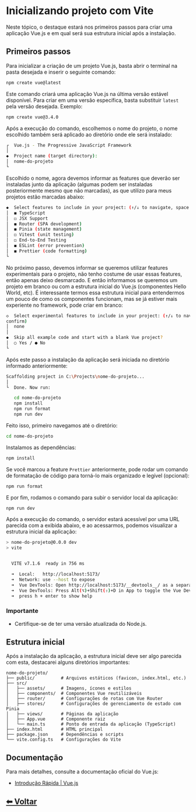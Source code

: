 # Inicializando projeto com Vite

Neste tópico, o destaque estará nos primeiros passos para criar uma aplicação Vue.js e em qual será sua estrutura inicial após a instalação.

## Primeiros passos

Para inicializar a criação de um projeto Vue.js, basta abrir o terminal na pasta desejada e inserir o seguinte comando:

```Bash
npm create vue@latest
```

Este comando criará uma aplicação Vue.js na última versão estável disponível. Para criar em uma versão específica, basta substituir `latest` pela versão desejada. Exemplo:

```Bash
npm create vue@3.4.0
```

Após a execução do comando, escolhemos o nome do projeto, o nome escolhido também será aplicado ao diretório onde ele será instalado:

```Bash
┌  Vue.js - The Progressive JavaScript Framework
│
◆  Project name (target directory):
│  nome-do-projeto
└
```

Escolhido o nome, agora devemos informar as features que deverão ser instaladas junto da aplicação (algumas podem ser instaladas posteriormente mesmo que não marcadas), as que utilizo para meus projetos estão marcadas abaixo:

```Bash
◆  Select features to include in your project: (↑/↓ to navigate, space to select, a to toggle all, enter to confirm)
│  ◼ TypeScript
│  ◻ JSX Support
│  ◼ Router (SPA development)
│  ◼ Pinia (state management)
│  ◻ Vitest (unit testing)
│  ◻ End-to-End Testing
│  ◼ ESLint (error prevention)
│  ◼ Prettier (code formatting)
└
```

No próximo passo, devemos informar se queremos utilizar features experimentais para o projeto, não tenho costume de usar essas features, então apenas deixo desmarcado. E então informamos se queremos um projeto em branco ou com a estrutura inicial do Vue.js (componentes Hello World, etc). É interessante termos essa estrutura inicial para entendermos um pouco de como os componentes funcionam, mas se já estiver mais experiente no framework, pode criar em branco:

```Bash
◇  Select experimental features to include in your project: (↑/↓ to navigate, space to select, a to toggle all, enter to
confirm)
│  none
│
◆  Skip all example code and start with a blank Vue project?
│  ○ Yes / ● No
└
```

Após este passo a instalação da aplicação será iniciada no diretório informado anteriormente:

```Bash
Scaffolding project in C:\Projects\nome-do-projeto...
│
└  Done. Now run:

   cd nome-do-projeto
   npm install
   npm run format
   npm run dev
```

Feito isso, primeiro navegamos até o diretório:

```Bash
cd nome-do-projeto
```

Instalamos as dependências:

```Bash
npm install
```

Se você marcou a feature `Prettier` anteriormente, pode rodar um comando de formatação de código para torná-lo mais organizado e legível (opcional):

```Bash
npm run format
```

E por fim, rodamos o comando para subir o servidor local da aplicação:

```Bash
npm run dev
```

Após a execução do comando, o servidor estará acessível por uma URL parecida com a exibida abaixo, e ao acessarmos, podemos visualizar a estrutura inicial da aplicação:

```Bash
> nome-do-projeto@0.0.0 dev
> vite


  VITE v7.1.6  ready in 756 ms

  ➜  Local:   http://localhost:5173/
  ➜  Network: use --host to expose
  ➜  Vue DevTools: Open http://localhost:5173/__devtools__/ as a separate window
  ➜  Vue DevTools: Press Alt(⌥)+Shift(⇧)+D in App to toggle the Vue DevTools
  ➜  press h + enter to show help
```

### Importante

- Certifique-se de ter uma versão atualizada do Node.js.

## Estrutura inicial

Após a instalação da aplicação, a estrutura inicial deve ser algo parecida com esta, destacarei alguns diretórios importantes:

```text
nome-do-projeto/
├── public/          # Arquivos estáticos (favicon, index.html, etc.)
├── src/
│   ├── assets/      # Imagens, ícones e estilos
│   ├── components/  # Componentes Vue reutilizáveis
│   ├── router/      # Configurações de rotas com Vue Router
│   ├── stores/      # Configurações de gerenciamento de estado com Pinia
│   ├── views/       # Páginas da aplicação
│   ├── App.vue      # Componente raiz
│   └── main.ts      # Ponto de entrada da aplicação (TypeScript)
├── index.html       # HTML principal
├── package.json     # Dependências e scripts
└── vite.config.ts   # Configurações do Vite

```

## Documentação

Para mais detalhes, consulte a documentação oficial do Vue.js:

- [Introdução Rápida | Vue.js](https://pt.vuejs.org/guide/quick-start)

## [⬅ Voltar](../README.md)

